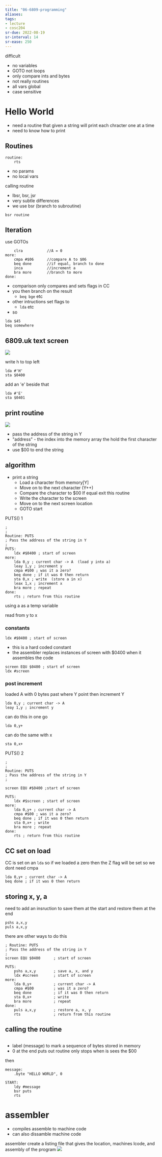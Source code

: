 ```yaml
---
title: "06-6809-programming"
aliases: 
tags: 
- lecture
- cosc204
sr-due: 2022-08-19
sr-interval: 14
sr-ease: 250
---
```


difficult
- no variables
- GOTO not loops
- only compare ints and bytes
- not really routines
- all vars global
- case sensitive

# Hello World

- need a routine that given a string will print each chracter one at a time
- need to know how to print

## Routines
```
routine:
	rts
```

- no params
- no local vars

calling routine
- lbsr, bsr, jsr
- very subtle differences
- we use bsr (branch to subroutine)

```
bsr routine
```

## Iteration
use GOTOs

```
	clra           //A = 0
more:
	cmpa #$06      //compare A to $06
	beq done       //if equal, branch to done
	inca           //increment a
	bra more       //branch to more
done:
```

- comparison only compares and sets flags in CC
- you then branch on the result
	- `beq bge` etc
- other intructions set flags to
	- `lda` etc
- so

```
lda $45
beq somewhere
```

## 6809.uk text screen
![](https://i.imgur.com/dC1idMA.png)

write h to top left
```
lda #'H'
sta $0400
```

add an 'e' beside that
```
lda #'E'
sta $0401
```

## print routine
![](https://i.imgur.com/IEiGKtj.png)

- pass the address of the string in Y
- "address" - the index into the memory array the hold the first character of the string
- use $00 to end the string

## algorithm
- print a string
	- Load a character from memory\[Y] 
	- Move on to the next character (Y++) 
	- Compare the character to $00 If equal exit this routine 
	- Write the character to the screen 
	- Move on to the next screen location 
	- GOTO start

PUTS() 1

```
;
; 
Routine: PUTS 
; Pass the address of the string in Y 
; 
PUTS: 
	ldx #$0400 ; start of screen 
more: 
	lda 0,y ; current char -> A  (load y into a)
	leay 1,y ; increment y 
	cmpa #$00 ; was it a zero? 
	beq done ; if it was 0 then return 
	sta 0,x ; write  (store a in x)
	leax 1,x ; increment x 
	bra more ; repeat 
done: 
	rts ; return from this routine
```

using a as a temp variable

read from y to x

### constants
```
ldx #$0400 ; start of screen
```

- this is a hard coded constant
- the assembler replaces instances of screen with $0400 when it assembles the code

```
screen EQU $0400 ; start of screen
ldx #screen
```

### post increment

loaded A with 0 bytes past where Y point then increment Y
```
lda 0,y ; current char -> A 
leay 1,y ; increment y
```

can do this in one go
```
lda 0,y+
```

can do the same with x
```
sta 0,x+
```


PUTS() 2
```
;
; 
Routine: PUTS 
; Pass the address of the string in Y 
; 

screen EQU #$0400 ;start of screen

PUTS: 
	ldx #$screen ; start of screen 
more: 
	lda 0,y+ ; current char -> A
	cmpa #$00 ; was it a zero? 
	beq done ; if it was 0 then return 
	sta 0,x+ ; write
	bra more ; repeat 
done: 
	rts ; return from this routine
```


## CC set on load
CC is set on an `lda` so if we loaded a zero then the Z flag will be set so we dont need cmpa
```
lda 0,y+ ; current char -> A 
beq done ; if it was 0 then return
```

## storing x, y, a
need to add an insruction to save them at the start and restore them at the end
```
pshs a,x,y
puls a,x,y
```

there are other ways to do this

```
; Routine: PUTS 
; Pass the address of the string in Y 
; 
screen EQU $0400      ; start of screen 

PUTS: 
	pshs a,x,y        ; save a, x, and y 
	ldx #screen       ; start of screen 
more: 
	lda 0,y+          ; current char -> A 
	cmpa #$00         ; was it a zero? 
	beq done          ; if it was 0 then return 
	sta 0,x+          ; write 
	bra more          ; repeat 
done: 
	puls a,x,y        ; restore a, x, y 
	rts               ; return from this routine
```


## calling the routine
```

```

- label (message) to mark a sequence of bytes stored in memory
- 0 at the end puts out routine only stops when is sees the $00

then
```
message:
	.byte "HELLO WORLD", 0

START:
	ldy #message
	bsr puts
	rts
```


# assembler
- compiles assemble to machine code
- can also dissamble machine code

assembler create a listing file that gives the location, machines lcode, and assembly of the program 
![](https://i.imgur.com/a3DEdyj.png)

